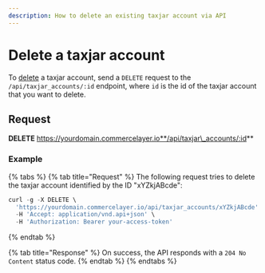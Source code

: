 ```yaml
---
description: How to delete an existing taxjar account via API
---
```


# Delete a taxjar account

To [delete](https://docs.commercelayer.io/developers/deleting-resources) a taxjar account, send a `DELETE` request to the `/api/taxjar_accounts/:id` endpoint, where `id` is the id of the taxjar account that you want to delete.

## Request

**DELETE** https://yourdomain.commercelayer.io**/api/taxjar\_accounts/:id**

### Example

{% tabs %}
{% tab title="Request" %}
The following request tries to delete the taxjar account identified by the ID "xYZkjABcde":

```javascript
curl -g -X DELETE \
  'https://yourdomain.commercelayer.io/api/taxjar_accounts/xYZkjABcde' \
  -H 'Accept: application/vnd.api+json' \
  -H 'Authorization: Bearer your-access-token'
```
{% endtab %}

{% tab title="Response" %}
On success, the API responds with a `204 No Content` status code.
{% endtab %}
{% endtabs %}
